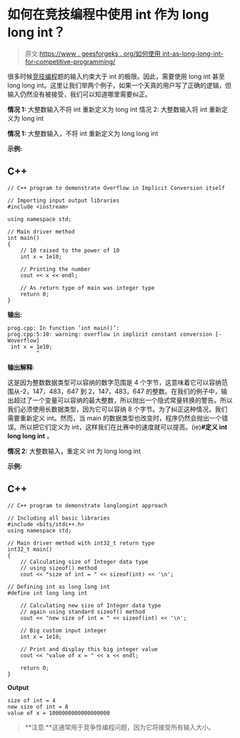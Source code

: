 # 如何在竞技编程中使用 int 作为 long long int？

> 原文:[https://www . geesforgeks . org/如何使用 int-as-long-long-int-for-competitive-programming/](https://www.geeksforgeeks.org/how-to-use-int-as-long-long-int-for-competitive-programming/)

很多时候[竞技编程](https://www.geeksforgeeks.org/how-to-prepare-for-competitive-programming/)题的输入约束大于 int 的极限。因此，需要使用 long int 甚至 long long int。这里让我们举两个例子，如果一个天真的用户写了正确的逻辑，但输入仍然没有被接受，我们可以知道哪里需要纠正。

**情况 1:** 大整数输入不将 int 重新定义为 long int
情况 2: 大整数输入将 int 重新定义为 long int

**情况 1:** 大整数输入，不将 int 重新定义为 long long int

**示例:**

## C++

```
// C++ program to demonstrate Overflow in Implicit Conversion itself

// Importing input output libraries
#include <iostream>

using namespace std;

// Main driver method
int main()
{
    // 10 raised to the power of 10
    int x = 1e10;

    // Printing the number
    cout << x << endl;

    // As return type of main was integer type
    return 0;
}
```

**输出:**

```
prog.cpp: In function ‘int main()’:
prog.cpp:5:10: warning: overflow in implicit constant conversion [-Woverflow]
 int x = 1e10; 
         ^
```

**输出解释**:

这是因为整数数据类型可以容纳的数字范围是 4 个字节，这意味着它可以容纳范围从-2，147，483，647 到 2，147，483，647 的整数。在我们的例子中，输出超过了一个变量可以容纳的最大整数，所以抛出一个隐式常量转换的警告。所以我们必须使用长数据类型，因为它可以容纳 8 个字节。为了纠正这种情况，我们需要重新定义 int。然而，当 main 的数据类型也改变时，程序仍然会抛出一个错误。所以把它们定义为 int，这样我们在比赛中的速度就可以提高。(ie)**#定义 int long long int** 。

**情况 2:** 大整数输入，重定义 int 为 long long int

**示例:**

## C++

```
// C++ program to demonstrate longlongint approach

// Including all basic libraries
#include <bits/stdc++.h>
using namespace std;

// Main driver method with int32_t return type
int32_t main()
{
    // Calculating size of Integer data type
    // using sizeof() method
    cout << "size of int = " << sizeof(int) << '\n';

// Defining int as long long int
#define int long long int

    // Calculating new size of Integer data type
    // again using standard sizeof() method
    cout << "new size of int = " << sizeof(int) << '\n';

    // Big custom input integer
    int x = 1e18;

    // Print and display this big integer value
    cout << "value of x = " << x << endl;

    return 0;
}
```

**Output**

```
size of int = 4
new size of int = 8
value of x = 1000000000000000000
```

> **注意:**这通常用于竞争性编程问题，因为它将接受所有输入大小。